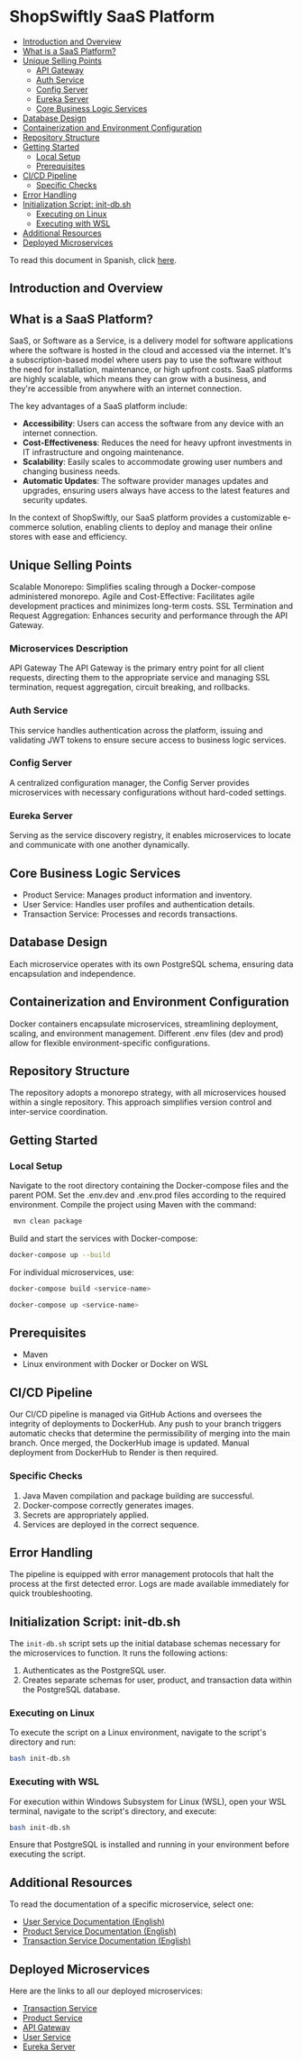 # ShopSwiftly SaaS Platform

- [Introduction and Overview](#introduction-and-overview)
- [What is a SaaS Platform?](#what-is-a-saas-platform)
- [Unique Selling Points](#unique-selling-points)
  - [API Gateway](#api-gateway)
  - [Auth Service](#auth-service)
  - [Config Server](#config-server)
  - [Eureka Server](#eureka-server)
  - [Core Business Logic Services](#core-business-logic-services)
- [Database Design](#database-design)
- [Containerization and Environment Configuration](#containerization-and-environment-configuration)
- [Repository Structure](#repository-structure)
- [Getting Started](#getting-started)
  - [Local Setup](#local-setup)
  - [Prerequisites](#prerequisites)
- [CI/CD Pipeline](#cicd-pipeline)
  - [Specific Checks](#specific-checks)
- [Error Handling](#error-handling)
- [Initialization Script: init-db.sh](#initialization-script-init-dbsh)
  - [Executing on Linux](#executing-on-linux)
  - [Executing with WSL](#executing-with-wsl)
- [Additional Resources](#additional-resources)
- [Deployed Microservices](#deployed-microservices)

To read this document in Spanish, click [here](README.ESP.BackEnd.md).

## Introduction and Overview

## What is a SaaS Platform?

SaaS, or Software as a Service, is a delivery model for software applications where the software is hosted in the cloud and accessed via the internet. It's a subscription-based model where users pay to use the software without the need for installation, maintenance, or high upfront costs. SaaS platforms are highly scalable, which means they can grow with a business, and they're accessible from anywhere with an internet connection.

The key advantages of a SaaS platform include:

- **Accessibility**: Users can access the software from any device with an internet connection.
- **Cost-Effectiveness**: Reduces the need for heavy upfront investments in IT infrastructure and ongoing maintenance.
- **Scalability**: Easily scales to accommodate growing user numbers and changing business needs.
- **Automatic Updates**: The software provider manages updates and upgrades, ensuring users always have access to the latest features and security updates.

In the context of ShopSwiftly, our SaaS platform provides a customizable e-commerce solution, enabling clients to deploy and manage their online stores with ease and efficiency.

## Unique Selling Points

Scalable Monorepo: Simplifies scaling through a Docker-compose administered monorepo.
Agile and Cost-Effective: Facilitates agile development practices and minimizes long-term costs.
SSL Termination and Request Aggregation: Enhances security and performance through the API Gateway.

### Microservices Description

API Gateway
The API Gateway is the primary entry point for all client requests, directing them to the appropriate service and managing SSL termination, request aggregation, circuit breaking, and rollbacks.

### Auth Service

This service handles authentication across the platform, issuing and validating JWT tokens to ensure secure access to business logic services.

### Config Server

A centralized configuration manager, the Config Server provides microservices with necessary configurations without hard-coded settings.

### Eureka Server

Serving as the service discovery registry, it enables microservices to locate and communicate with one another dynamically.

## Core Business Logic Services

- Product Service: Manages product information and inventory.
- User Service: Handles user profiles and authentication details.
- Transaction Service: Processes and records transactions.

## Database Design

Each microservice operates with its own PostgreSQL schema, ensuring data encapsulation and independence.

## Containerization and Environment Configuration

Docker containers encapsulate microservices, streamlining deployment, scaling, and environment management. Different .env files (dev and prod) allow for flexible environment-specific configurations.

## Repository Structure

The repository adopts a monorepo strategy, with all microservices housed within a single repository. This approach simplifies version control and inter-service coordination.

## Getting Started

### Local Setup

Navigate to the root directory containing the Docker-compose files and the parent POM.
Set the .env.dev and .env.prod files according to the required environment.
Compile the project using Maven with the command:

```bash
 mvn clean package
```

Build and start the services with Docker-compose:

```bash
docker-compose up --build
```

For individual microservices, use:

```bash
docker-compose build <service-name>
```

```bash
docker-compose up <service-name>
```

## Prerequisites

- Maven
- Linux environment with Docker or Docker on WSL

## CI/CD Pipeline

Our CI/CD pipeline is managed via GitHub Actions and oversees the integrity of deployments to DockerHub. Any push to your branch triggers automatic checks that determine the permissibility of merging into the main branch. Once merged, the DockerHub image is updated. Manual deployment from DockerHub to Render is then required.

### Specific Checks

1. Java Maven compilation and package building are successful.
2. Docker-compose correctly generates images.
3. Secrets are appropriately applied.
4. Services are deployed in the correct sequence.

## Error Handling

The pipeline is equipped with error management protocols that halt the process at the first detected error. Logs are made available immediately for quick troubleshooting.

## Initialization Script: init-db.sh

The `init-db.sh` script sets up the initial database schemas necessary for the microservices to function. It runs the following actions:

1. Authenticates as the PostgreSQL user.
2. Creates separate schemas for user, product, and transaction data within the PostgreSQL database.

### Executing on Linux

To execute the script on a Linux environment, navigate to the script's directory and run:

```bash
bash init-db.sh
```

### Executing with WSL

For execution within Windows Subsystem for Linux (WSL), open your WSL terminal, navigate to the script's directory, and execute:

```bash
bash init-db.sh
```

Ensure that PostgreSQL is installed and running in your environment before executing the script.

## Additional Resources

To read the documentation of a specific microservice, select one:

- [User Service Documentation (English)](user-service/README.EN.User-Service.md)
- [Product Service Documentation (English)](product-service/README.EN.Product-service.md)
- [Transaction Service Documentation (English)](transaction-service/Readme.EN.Transaction-service.md)

## Deployed Microservices

Here are the links to all our deployed microservices:

- [Transaction Service](https://transaction-service-y71o.onrender.com)
- [Product Service](https://product-service-uvfl.onrender.com)
- [API Gateway](https://api-gateway-c1y5.onrender.com)
- [User Service](https://shopswiftly-user-service-com.onrender.com)
- [Eureka Server](https://eureka-server-2wjn.onrender.com)
